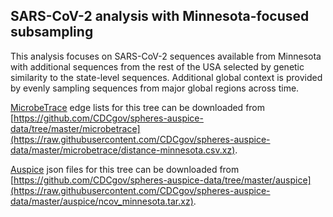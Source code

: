 ## SARS-CoV-2 analysis with Minnesota-focused subsampling
This analysis focuses on SARS-CoV-2 sequences available from Minnesota with additional sequences from the rest of the USA selected by genetic similarity to the state-level sequences. Additional global context is provided by evenly sampling sequences from major global regions across time.

[MicrobeTrace](https://microbetrace.cdc.gov/MicrobeTrace/) edge lists for this tree can be downloaded from [https://github.com/CDCgov/spheres-auspice-data/tree/master/microbetrace](https://raw.githubusercontent.com/CDCgov/spheres-auspice-data/master/microbetrace/distance-minnesota.csv.xz).

[Auspice](https://auspice.us/) json files for this tree can be downloaded from [https://github.com/CDCgov/spheres-auspice-data/tree/master/auspice](https://raw.githubusercontent.com/CDCgov/spheres-auspice-data/master/auspice/ncov_minnesota.tar.xz).

